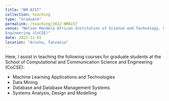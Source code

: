 ```yaml
---
title: "NM-AIST"
collection: teaching
type: "Graduate"
permalink: /teaching/2022-NMAIST
venue: "Nelson Mandela African Institution of Science and Technology, School of Computational and Communication Science and
Engineering (CoCSE)"
date: 2022-11-01
location: "Arusha, Tanzania"
---
```


Here, I assist in teaching the following courses for graduate students at the School of Computational and Communication Science and
Engineering (CoCSE):

- Machine Learning Applications and Technologies
- Data Mining
- Database and Database Management Systems
- Systems Analysis, Design and Modelling 


